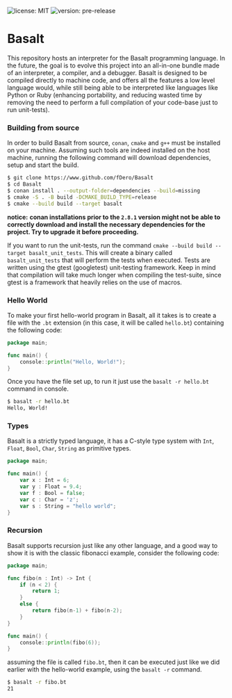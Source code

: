 ![license: MIT](https://img.shields.io/badge/license-MIT-blue)
![version: pre-release](https://img.shields.io/badge/version-pre--release-red)

# Basalt
This repository hosts an interpreter for the Basalt programming language. In the future, 
the goal is to evolve this project into an all-in-one bundle made of an interpreter, a compiler, and a debugger.
Basalt is designed to be compiled directly to machine code, and offers all the features a low level language would, 
while still being able to be interpreted like languages like Python or Ruby (enhancing portability, 
and reducing wasted time by removing the need to perform a full compilation of your code-base just to run unit-tests).

### Building from source
In order to build Basalt from source, `conan`, `cmake` and `g++` must be installed on your machine.
Assuming such tools are indeed installed on the host machine, running the following command will download 
dependencies, setup and start the build.
```bash
$ git clone https://www.github.com/fDero/Basalt
$ cd Basalt
$ conan install . --output-folder=dependencies --build=missing
$ cmake -S . -B build -DCMAKE_BUILD_TYPE=release
$ cmake --build build --target basalt
```
**notice:** __conan installations prior to the `2.8.1` version might not be able to correctly download and install the
necessary dependencies for the project. Try to upgrade it before proceeding.__

If you want to run the unit-tests, run the command `cmake --build build --target basalt_unit_tests`. This will create
a binary called `basalt_unit_tests` that will perform the tests when executed. Tests are written using the
gtest (googletest) unit-testing framework. Keep in mind that compilation will take much longer when compiling
the test-suite, since gtest is a framework that heavily relies on the use of macros.


### Hello World
To make your first hello-world program in Basalt, all it takes is to create a file with the `.bt` extension 
(in this case, it will be called `hello.bt`) containing the following code:
```go
package main;

func main() {
    console::println("Hello, World!");
}
```

Once you have the file set up, to run it just use the `basalt -r hello.bt` command in console.
```bash
$ basalt -r hello.bt
Hello, World!
```

### Types
Basalt is a strictly typed language, it has a C-style type system with 
`Int`, `Float`, `Bool`, `Char`, `String` as primitive types. 
```go
package main;

func main() {
    var x : Int = 6;
    var y : Float = 9.4;
    var f : Bool = false;
    var c : Char = 'z';
    var s : String = "hello world";
}
```

### Recursion
Basalt supports recursion just like any other language, and a good way to show it is with the classic 
fibonacci example, consider the following code:
```go
package main;

func fibo(n : Int) -> Int {
    if (n < 2) {
        return 1;
    }
    else {
        return fibo(n-1) + fibo(n-2);
    }
}

func main() {
    console::println(fibo(6));
}
```
assuming the file is called `fibo.bt`, then it can be executed just like we did earlier with the hello-world example, 
using the `basalt -r` command.
```bash
$ basalt -r fibo.bt
21
```
